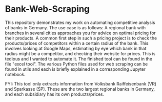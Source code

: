 # Bank-Web-Scraping
This repository demonstrates my work on automating competitive analysis of banks in Germany. 
The use case is as follows: 
A regional bank with branches in several cities approaches you for advice on optimal pricing for their products. A common first step in such a pricing project is to check the products/prices of competitors within a certain radius of the bank. This involves looking at Google Maps, estimating by eye which bank in that radius might be a competitor, and checking their website for prices. This is tedious and I wanted to automate it.
The finished tool can be found in the file "excel tool". The various Python files used for web scraping can be found in utils and each is briefly explained in a corresponding Jupyter notebook. 

FYI: 
This tool only extracts information from Volksbank Raiffeisenbank (VR) and Sparkasse (SP). These are the two largest regional banks in Germany, and each subsidiary has its own products/prices. 

